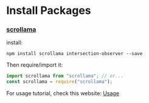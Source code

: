 # Install Packages

### [scrollama](https://github.com/russellsamora/scrollama#how-to-use)

install: 

```shell
npm install scrollama intersection-observer --save
```

Then require/import it:

```javascript
import scrollama from "scrollama"; // or...
const scrollama = require("scrollama");
```

For usage tutorial, check this website: [Usage](https://github.com/russellsamora/scrollama#how-to-use)
